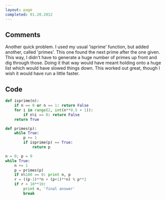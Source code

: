 ```yaml
---
layout: page
completed: 01.20.2012
---
```


## Comments

Another quick problem. I used my usual 'isprime' function, but added another,
called 'primes'. This one found the next prime after the one given. This way, I
didn't have to generate a huge number of primes up front and dig through those.
Doing it that way would have meant holding onto a huge list which would have
slowed things down. This worked out great, though I wish it would have run a
little faster.

## Code

```python
def isprime(n):
	if n == 0 or n == 1: return False
	for i in range(2, int(n**0.5 + 1)):
		if n%i == 0: return False
	return True

def primes(p):
	while True:
		p += 1
		if isprime(p) == True:
			return p

n = 0; p = 0
while True:
	n += 1
	p = primes(p)
	if n%100 == 0: print n, p
	r = ((p-1)**n + (p+1)**n) % p**2
	if r > 10**10:
		print n, 'final answer'
		break
```
